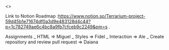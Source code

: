 <<Terrarium Project>>

Link to Notion Roadmap :https://www.notion.so/Terrarium-project-59d45b1e71674df0a3d9e483128d4c44?p=1c782749ae6c4bc8a9fb7cfceb9c2249&pm=s .

Assignments
_ HTML => Miguel
_ Styles => Fidel
_ Interaction => Ale
_ Create repository and review pull request => Daiana
